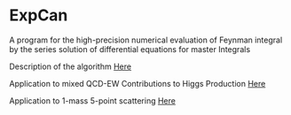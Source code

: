 
# ExpCan

A program for the high-precision numerical evaluation of Feynman integral by the series solution of differential equations for master Integrals

Description of the algorithm [Here](https://arxiv.org/pdf/1907.13234.pdf)

Application to mixed QCD-EW Contributions to Higgs Production [Here](https://arxiv.org/pdf/2010.09451.pdf)

Application to 1-mass 5-point scattering [Here](https://arxiv.org/pdf/2005.04195.pdf)
